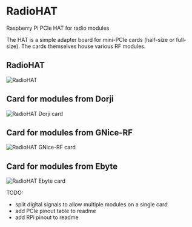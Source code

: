 # RadioHAT
Raspberry Pi PCIe HAT for radio modules

The HAT is a simple adapter board for mini-PCIe cards (half-size or full-size). The cards themselves house various RF modules.

## RadioHAT
![RadioHAT](https://github.com/radiolib-org/RadioHAT/releases/latest/download/RadioHAT-3D_top.png?raw=true)

## Card for modules from Dorji
![RadioHAT Dorji card](https://github.com/radiolib-org/RadioHAT/releases/latest/download/RadioHAT_Card_Dorji-3D_top.png)

## Card for modules from GNice-RF
![RadioHAT GNice-RF card](https://github.com/radiolib-org/RadioHAT/releases/latest/download/RadioHAT_Card_GNiceRF-3D_top.png)

## Card for modules from Ebyte
![RadioHAT Ebyte card](https://github.com/radiolib-org/RadioHAT/releases/latest/download/RadioHAT_Card_Ebyte-3D_top.png)

TODO:
 * split digital signals to allow multiple modules on a single card
 * add PCIe pinout table to readme
 * add RPi pinout to readme
